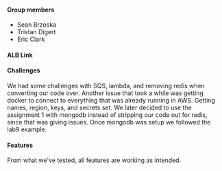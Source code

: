#### Group members
- Sean Brzoska
- Tristan Digert
- Eric Clark

#### ALB Link
<link goes here>

#### Challenges
We had some challenges with SQS, lambda, and removing redis when converting our code over. Another issue that took a while was getting docker to connect to everything that was already running in AWS. Getting names, region, keys, and secrets set. We later decided to use the assignment 1 with mongodb instead of stripping our code out for redis, since that was giving issues. Once mongodb was setup we followed the lab9 example.

#### Features
From what we've tested, all features are working as intended.
